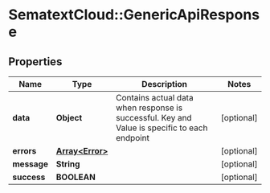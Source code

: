 # SematextCloud::GenericApiResponse

## Properties
| Name        | Type                               | Description                                                                                  | Notes      |
| ----------- | ---------------------------------- | -------------------------------------------------------------------------------------------- | ---------- |
| **data**    | **Object**                         | Contains actual data when response is successful. Key and Value is specific to each endpoint | [optional] |
| **errors**  | [**Array&lt;Error&gt;**](Error.md) |                                                                                              | [optional] |
| **message** | **String**                         |                                                                                              | [optional] |
| **success** | **BOOLEAN**                        |                                                                                              | [optional] |
